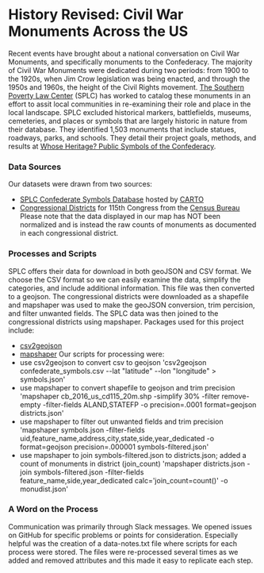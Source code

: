 # History Revised: Civil War Monuments Across the US
Recent events have brought about a national conversation on Civil War Monuments, and specifically monuments to the Confederacy. The majority of Civil War Monuments were dedicated during two periods: from 1900 to the 1920s, when Jim Crow legislation was being enacted, and through the 1950s and 1960s, the height of the Civil Rights movement. 
[The Southern Poverty Law Center](https://www.splcenter.org/) (SPLC) has worked to catalog these monuments in an effort to assit local communities in re-examining their role and place in the local landscape. SPLC excluded historical markers, battlefields, museums, cemeteries, and places or symbols that are largely historic in nature from their database. They identified 1,503 monuments that include statues, roadways, parks, and schools. They detail their project goals, methods, and results at [Whose Heritage? Public Symbols of the Confederacy](https://www.splcenter.org/20160421/whose-heritage-public-symbols-confederacy). 

### Data Sources
Our datasets were drawn from two sources:
* [SPLC Confederate Symbols Database](https://splcenter.carto.com/tables/confederate_symbols/public) hosted by [CARTO](https://carto.com/)
* [Congressional Districts](https://www.census.gov/geo/maps-data/data/cbf/cbf_cds.html) for 115th Congress from the [Census Bureau](https://www.census.gov/en.html)
Please note that the data displayed in our map has NOT been normalized and is instead the raw counts of monuments as documented in each congressional district.

### Processes and Scripts
SPLC offers their data for download in both geoJSON and CSV format. We choose the CSV format so we can easily examine the data, simplify the categories, and include additional information. This file was then converted to a geojson. The congressional districts were downloaded as a shapefile and mapshaper was used to make the geoJSON conversion, trim percision, and filter unwanted fields. The SPLC data was then joined to the congressional districts using mapshaper. Packages used for this project include:
* [csv2geojson](https://github.com/mapbox/csv2geojson)
* [mapshaper](https://github.com/mbloch/mapshaper)
Our scripts for processing were:
* use csv2geojson to convert csv to geojson
  'csv2geojson confederate_symbols.csv --lat "latitude" --lon "longitude" > symbols.json'
* use mapshaper to convert shapefile to geojson and trim precision
  'mapshaper cb_2016_us_cd115_20m.shp -simplify 30% -filter remove-empty -filter-fields ALAND,STATEFP -o precision=.0001 format=geojson districts.json'
*  use mapshaper to filter out unwanted fields and trim precision
  'mapshaper symbols.json -filter-fields uid,feature_name,address,city,state,side,year_dedicated -o format=geojson precision=.000001 symbols-filtered.json'
*  use mapshaper to join symbols-filtered.json to districts.json; added a count of monuments in district (join_count)
  'mapshaper districts.json -join symbols-filtered.json -filter-fields feature_name,side,year_dedicated calc='join_count=count()' -o monudist.json'

### A Word on the Process
Communication was primarily through Slack messages. We opened issues on GitHub for specific problems or points for consideration. Especially helpful was the creation of a data-notes.txt file where scripts for each process were stored. The files were re-processed several times as we added and removed attributes and this made it easy to replicate each step.